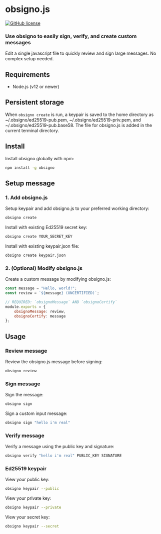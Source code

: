 # obsigno.js

[![GitHub license](https://img.shields.io/badge/license-MIT-blue.svg)](https://github.com/sahelars/obsigno/blob/master/LICENSE.md)

### Use obsigno to easily sign, verify, and create custom messages

Edit a single javascript file to quickly review and sign large messages. No complex setup needed.

## Requirements

- Node.js (v12 or newer)

## Persistent storage

When `obsigno create` is run, a keypair is saved to the home directory as ~/.obsigno/ed25519-pub.pem, ~/.obsigno/ed25519-priv.pem, and ~/.obsigno/ed25519-pub.base58. The file for obsigno.js is added in the current terminal directory.

## Install

Install obsigno globally with npm:

```bash
npm install -g obsigno
```

## Setup message

### 1. Add obsigno.js

Setup keypair and add obsigno.js to your preferred working directory:

```bash
obsigno create
```

Install with existing Ed25519 secret key:

```bash
obsigno create YOUR_SECRET_KEY
```

Install with existing keypair.json file:

```bash
obsigno create keypair.json
```

### 2. (Optional) Modify obsigno.js

Create a custom message by modifying obsigno.js:

```js
const message = "Hello, world!";
const review = `${message} (UNCERTIFIED)`;

// REQUIRED: `obsignoMessage` AND `obsignoCertify`
module.exports = {
	obsignoMessage: review,
	obsignoCertify: message
};
```

## Usage

### Review message

Review the obsigno.js message before signing:

```bash
obsigno review
```

### Sign message

Sign the message:

```bash
obsigno sign
```

Sign a custom input message:

```bash
obsigno sign "hello i'm real"
```

### Verify message

Verify a message using the public key and signature:

```bash
obsigno verify "hello i'm real" PUBLIC_KEY SIGNATURE
```

### Ed25519 keypair

View your public key:

```bash
obsigno keypair --public
```

View your private key:

```bash
obsigno keypair --private
```

View your secret key:

```bash
obsigno keypair --secret
```
